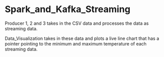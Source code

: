 # Spark_and_Kafka_Streaming

Producer 1, 2 and 3 takes in the CSV data and processes the data as streaming data.

Data_Visualization takes in these data and plots a live line chart that has a pointer pointing to the minimum and maximum temperature of each streaming data.
